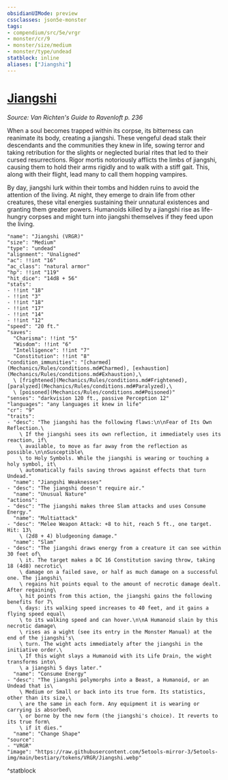```yaml
---
obsidianUIMode: preview
cssclasses: json5e-monster
tags:
- compendium/src/5e/vrgr
- monster/cr/9
- monster/size/medium
- monster/type/undead
statblock: inline
aliases: ["Jiangshi"]
---
```

# [Jiangshi](Mechanics\bestiary\undead/jiangshi-vrgr.md)
*Source: Van Richten's Guide to Ravenloft p. 236*  

When a soul becomes trapped within its corpse, its bitterness can reanimate its body, creating a jiangshi. These vengeful dead stalk their descendants and the communities they knew in life, sowing terror and taking retribution for the slights or neglected burial rites that led to their cursed resurrections. Rigor mortis notoriously afflicts the limbs of jiangshi, causing them to hold their arms rigidly and to walk with a stiff gait. This, along with their flight, lead many to call them hopping vampires.

By day, jiangshi lurk within their tombs and hidden ruins to avoid the attention of the living. At night, they emerge to drain life from other creatures, these vital energies sustaining their unnatural existences and granting them greater powers. Humanoids killed by a jiangshi rise as life-hungry corpses and might turn into jiangshi themselves if they feed upon the living.

```statblock
"name": "Jiangshi (VRGR)"
"size": "Medium"
"type": "undead"
"alignment": "Unaligned"
"ac": !!int "16"
"ac_class": "natural armor"
"hp": !!int "119"
"hit_dice": "14d8 + 56"
"stats":
- !!int "18"
- !!int "3"
- !!int "18"
- !!int "17"
- !!int "14"
- !!int "12"
"speed": "20 ft."
"saves":
  "Charisma": !!int "5"
  "Wisdom": !!int "6"
  "Intelligence": !!int "7"
  "Constitution": !!int "8"
"condition_immunities": "[charmed](Mechanics/Rules/conditions.md#Charmed), [exhaustion](Mechanics/Rules/conditions.md#Exhaustion),\
  \ [frightened](Mechanics/Rules/conditions.md#Frightened), [paralyzed](Mechanics/Rules/conditions.md#Paralyzed),\
  \ [poisoned](Mechanics/Rules/conditions.md#Poisoned)"
"senses": "darkvision 120 ft., passive Perception 12"
"languages": "any languages it knew in life"
"cr": "9"
"traits":
- "desc": "The jiangshi has the following flaws:\n\nFear of Its Own Reflection.\
    \ If the jiangshi sees its own reflection, it immediately uses its reaction, if\
    \ available, to move as far away from the reflection as possible.\n\nSusceptible\
    \ to Holy Symbols. While the jiangshi is wearing or touching a holy symbol, it\
    \ automatically fails saving throws against effects that turn Undead."
  "name": "Jiangshi Weaknesses"
- "desc": "The jiangshi doesn't require air."
  "name": "Unusual Nature"
"actions":
- "desc": "The jiangshi makes three Slam attacks and uses Consume Energy."
  "name": "Multiattack"
- "desc": "Melee Weapon Attack: +8 to hit, reach 5 ft., one target. Hit: 13\
    \ (2d8 + 4) bludgeoning damage."
  "name": "Slam"
- "desc": "The jiangshi draws energy from a creature it can see within 30 feet of\
    \ it. The target makes a DC 16 Constitution saving throw, taking 18 (4d8) necrotic\
    \ damage on a failed save, or half as much damage on a successful one. The jiangshi\
    \ regains hit points equal to the amount of necrotic damage dealt. After regaining\
    \ hit points from this action, the jiangshi gains the following benefits for 7\
    \ days: its walking speed increases to 40 feet, and it gains a flying speed equal\
    \ to its walking speed and can hover.\n\nA Humanoid slain by this necrotic damage\
    \ rises as a wight (see its entry in the Monster Manual) at the end of the jiangshi's\
    \ turn. The wight acts immediately after the jiangshi in the initiative order.\
    \ If this wight slays a Humanoid with its Life Drain, the wight transforms into\
    \ a jiangshi 5 days later."
  "name": "Consume Energy"
- "desc": "The jiangshi polymorphs into a Beast, a Humanoid, or an Undead that is\
    \ Medium or Small or back into its true form. Its statistics, other than its size,\
    \ are the same in each form. Any equipment it is wearing or carrying is absorbed\
    \ or borne by the new form (the jiangshi's choice). It reverts to its true form\
    \ if it dies."
  "name": "Change Shape"
"source":
- "VRGR"
"image": "https://raw.githubusercontent.com/5etools-mirror-3/5etools-img/main/bestiary/tokens/VRGR/Jiangshi.webp"
```
^statblock